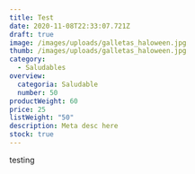 ```yaml
---
title: Test
date: 2020-11-08T22:33:07.721Z
draft: true
image: /images/uploads/galletas_haloween.jpg
thumb: /images/uploads/galletas_haloween.jpg
category:
  - Saludables
overview:
  categoria: Saludable
  number: 50
productWeight: 60
price: 25
listWeight: "50"
description: Meta desc here
stock: true
---
```

testing
